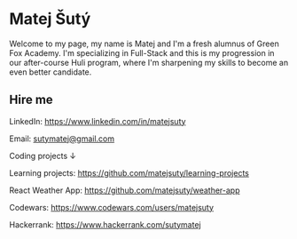 # Matej Šutý

Welcome to my page, my name is Matej and I'm a fresh alumnus of Green Fox Academy. I'm specializing in Full-Stack and this is my progression in our after-course Huli program, where I'm sharpening my skills to become an even better candidate.

## Hire me
LinkedIn: https://www.linkedin.com/in/matejsuty

Email: sutymatej@gmail.com

Coding projects &darr;

Learning projects: https://github.com/matejsuty/learning-projects

React Weather App: https://github.com/matejsuty/weather-app

Codewars: https://www.codewars.com/users/matejsuty

Hackerrank: https://www.hackerrank.com/sutymatej
